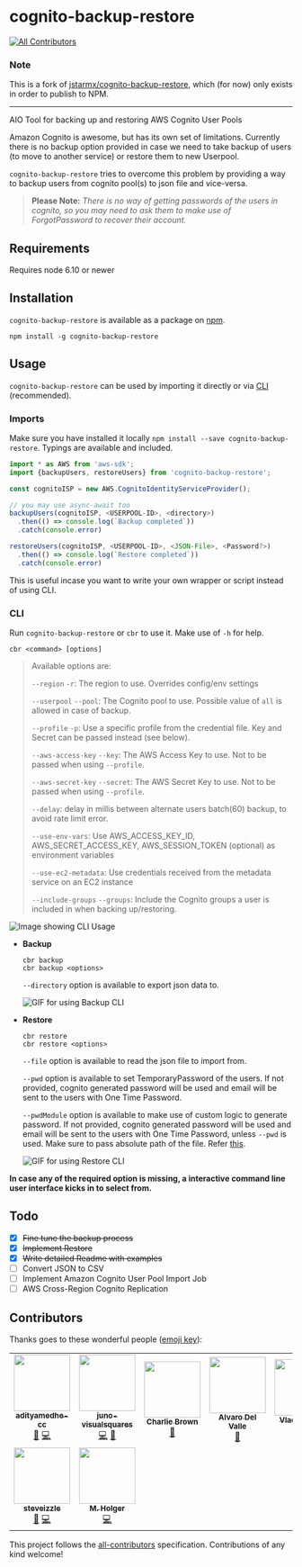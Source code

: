 # cognito-backup-restore
[![All Contributors](https://img.shields.io/badge/all_contributors-10-orange.svg?style=flat-square)](#contributors)

### Note
This is a fork of [jstarmx/cognito-backup-restore](https://github.com/jstarmx/cognito-backup-restore), which (for now) only exists in order to publish to NPM.

---
AIO Tool for backing up and restoring AWS Cognito User Pools

Amazon Cognito is awesome, but has its own set of limitations. Currently there is no backup option provided in case we need to take backup of users (to move to another service) or restore them to new Userpool.

`cognito-backup-restore` tries to overcome this problem by providing a way to backup users from cognito pool(s) to json file and vice-versa.

> **Please Note:** *There is no way of getting passwords of the users in cognito, so you may need to ask them to make use of ForgotPassword to recover their account.*


## Requirements

Requires node 6.10 or newer

## Installation

`cognito-backup-restore` is available as a package on [npm](https://www.npmjs.com/package/cognito-backup-restore).

```shell
npm install -g cognito-backup-restore
```

## Usage

`cognito-backup-restore` can be used by importing it directly or via [CLI](#cli) (recommended).

### Imports

Make sure you have installed it locally `npm install --save cognito-backup-restore`. Typings are available and included.

```typescript
import * as AWS from 'aws-sdk';
import {backupUsers, restoreUsers} from 'cognito-backup-restore';

const cognitoISP = new AWS.CognitoIdentityServiceProvider();

// you may use async-await too
backupUsers(cognitoISP, <USERPOOL-ID>, <directory>)
  .then(() => console.log(`Backup completed`))
  .catch(console.error)

restoreUsers(cognitoISP, <USERPOOL-ID>, <JSON-File>, <Password?>)
  .then(() => console.log(`Restore completed`))
  .catch(console.error)
```

This is useful incase you want to write your own wrapper or script instead of using CLI.


### CLI
Run `cognito-backup-restore` or `cbr` to use it. Make use of `-h` for help.

```shell
cbr <command> [options]
```

> Available options are:
>
> `--region` `-r`: The region to use. Overrides config/env settings
>
> `--userpool` `--pool`: The Cognito pool to use. Possible value of `all` is allowed in case of backup.
>
> `--profile` `-p`: Use a specific profile from the credential file. Key and Secret can be passed instead (see below).
>
> `--aws-access-key` `--key`: The AWS Access Key to use. Not to be passed when using `--profile`.
>
> `--aws-secret-key` `--secret`: The AWS Secret Key to use. Not to be passed when using `--profile`.
>
> `--delay`: delay in millis between alternate users batch(60) backup, to avoid rate limit error.
>
> `--use-env-vars`: Use AWS_ACCESS_KEY_ID, AWS_SECRET_ACCESS_KEY, AWS_SESSION_TOKEN (optional) as environment variables
>
> `--use-ec2-metadata`: Use credentials received from the metadata service on an EC2 instance
>
> `--include-groups` `--groups`: Include the Cognito groups a user is included in when backing up/restoring.

![Image showing CLI Usage](gifs/demo.png "CLI Usage")

- **Backup**
  ```shell
  cbr backup
  cbr backup <options>
  ```
  `--directory` option is available to export json data to.

  ![GIF for using Backup CLI](gifs/backup-min.gif "Backup Demo")

- **Restore**
  ```shell
  cbr restore
  cbr restore <options>
  ```
  `--file` option is available to read the json file to import from.

  `--pwd` option is available to set TemporaryPassword of the users. If not provided, cognito generated password will be used and email will be sent to the users with One Time Password.

  `--pwdModule` option is available to make use of custom logic to generate password. If not provided, cognito generated password will be used and email will be sent to the users with One Time Password, unless `--pwd` is used. Make sure to pass absolute path of the file. Refer [this](https://github.com/rahulpsd18/cognito-backup-restore/pull/1).

  ![GIF for using Restore CLI](gifs/restore-min.gif "Restore Demo")

**In case any of the required option is missing, a interactive command line user interface kicks in to select from.**

## Todo

- [X] ~~Fine tune the backup process~~
- [X] ~~Implement Restore~~
- [X] ~~Write detailed Readme with examples~~
- [ ] Convert JSON to CSV
- [ ] Implement Amazon Cognito User Pool Import Job
- [ ] AWS Cross-Region Cognito Replication

## Contributors

Thanks goes to these wonderful people ([emoji key](https://github.com/all-contributors/all-contributors#emoji-key)):

<!-- ALL-CONTRIBUTORS-LIST:START - Do not remove or modify this section -->
<!-- prettier-ignore-start -->
<!-- markdownlint-disable -->
<table>
  <tr>
    <td align="center"><a href="https://github.com/adityamedhe-cc"><img src="https://avatars1.githubusercontent.com/u/30614870?v=4" width="100px;" alt=""/><br /><sub><b>adityamedhe-cc</b></sub></a><br /><a href="https://github.com/rahulpsd18/cognito-backup-restore/commits?author=adityamedhe-cc" title="Documentation">📖</a> <a href="https://github.com/rahulpsd18/cognito-backup-restore/commits?author=adityamedhe-cc" title="Code">💻</a></td>
    <td align="center"><a href="https://github.com/juno-visualsquares"><img src="https://avatars1.githubusercontent.com/u/18159739?v=4" width="100px;" alt=""/><br /><sub><b>juno-visualsquares</b></sub></a><br /><a href="https://github.com/rahulpsd18/cognito-backup-restore/commits?author=juno-visualsquares" title="Code">💻</a> <a href="#ideas-juno-visualsquares" title="Ideas, Planning, & Feedback">🤔</a></td>
    <td align="center"><a href="http://www.carbonatethis.com"><img src="https://avatars2.githubusercontent.com/u/1521394?v=4" width="100px;" alt=""/><br /><sub><b>Charlie Brown</b></sub></a><br /><a href="https://github.com/rahulpsd18/cognito-backup-restore/issues?q=author%3Acarbonrobot" title="Bug reports">🐛</a></td>
    <td align="center"><a href="http://gardlabs.com"><img src="https://avatars3.githubusercontent.com/u/32401961?v=4" width="100px;" alt=""/><br /><sub><b>Alvaro Del Valle</b></sub></a><br /><a href="#question-alvarodelvalle" title="Answering Questions">💬</a></td>
    <td align="center"><a href="http://blog.v-lad.org"><img src="https://avatars2.githubusercontent.com/u/36257?v=4" width="100px;" alt=""/><br /><sub><b>Vlad Korolev</b></sub></a><br /><a href="https://github.com/rahulpsd18/cognito-backup-restore/commits?author=vladistan" title="Code">💻</a></td>
    <td align="center"><a href="https://github.com/ashishkujoy"><img src="https://avatars2.githubusercontent.com/u/34642693?v=4" width="100px;" alt=""/><br /><sub><b>ashish kumar </b></sub></a><br /><a href="https://github.com/rahulpsd18/cognito-backup-restore/commits?author=ashishkujoy" title="Documentation">📖</a> <a href="https://github.com/rahulpsd18/cognito-backup-restore/commits?author=ashishkujoy" title="Code">💻</a></td>
    <td align="center"><a href="https://qiita.com/ufoo68"><img src="https://avatars1.githubusercontent.com/u/24458640?v=4" width="100px;" alt=""/><br /><sub><b>ufoo68</b></sub></a><br /><a href="https://github.com/rahulpsd18/cognito-backup-restore/commits?author=ufoo68" title="Code">💻</a></td>
  </tr>
  <tr>
    <td align="center"><a href="https://github.com/steveizzle"><img src="https://avatars2.githubusercontent.com/u/45331237?v=4" width="100px;" alt=""/><br /><sub><b>steveizzle</b></sub></a><br /><a href="https://github.com/rahulpsd18/cognito-backup-restore/commits?author=steveizzle" title="Documentation">📖</a> <a href="https://github.com/rahulpsd18/cognito-backup-restore/commits?author=steveizzle" title="Code">💻</a></td>
    <td align="center"><a href="https://www.paralleltheory.com/"><img src="https://avatars3.githubusercontent.com/u/71354?v=4" width="100px;" alt=""/><br /><sub><b>M. Holger</b></sub></a><br /><a href="https://github.com/rahulpsd18/cognito-backup-restore/commits?author=mholger" title="Code">💻</a></td>
  </tr>
</table>

<!-- markdownlint-enable -->
<!-- prettier-ignore-end -->
<!-- ALL-CONTRIBUTORS-LIST:END -->

This project follows the [all-contributors](https://github.com/all-contributors/all-contributors) specification. Contributions of any kind welcome!
